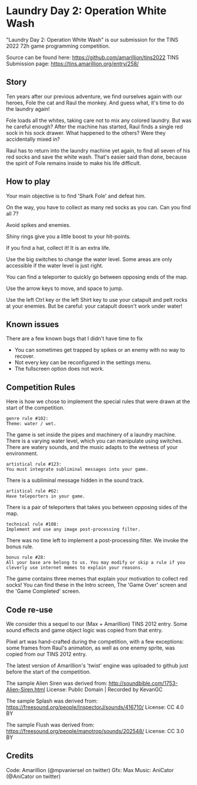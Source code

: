 # Laundry Day 2: Operation White Wash  #

"Laundry Day 2: Operation White Wash" is our 
submission for the TINS 2022 72h game programming competition.

Source can be found here: https://github.com/amarillion/tins2022
TINS Submission page: https://tins.amarillion.org/entry/258/

## Story ##

Ten years after our previous adventure, we find ourselves again
with our heroes, Fole the cat and Raul the monkey. And guess what,
it's time to do the laundry again!

Fole loads all the whites, taking care not to mix any colored
laundry. But was he careful enough? After the machine has started,
Raul finds a single red sock in his sock drawer. What happened to the 
others? Were they accidentally mixed in?

Raul has to return into the laundry machine yet again, to find 
all seven of his red socks and save the white wash. That's easier
said than done, because the spirit of Fole remains inside 
to make his life difficult.

## How to play ##

Your main objective is to find 'Shark Fole' and defeat him.

On the way, you have to collect as many red socks as you can.
Can you find all 7?

Avoid spikes and enemies.

Shiny rings give you a little boost to your hit-points.

If you find a hat, collect it! It is an extra life.

Use the big switches to change the water level.
Some areas are only accessible if the water level is just right.

You can find a teleporter to quickly go between 
opposing ends of the map.

Use the arrow keys to move, and space to jump.

Use the left Ctrl key or the left Shirt key to use your catapult
and pelt rocks at your enemies. But be careful: your
catapult doesn't work under water!

## Known issues ##

There are a few known bugs that I didn't have time to fix
* You can sometimes get trapped by spikes or an enemy with no way to recover.
* Not every key can be reconfigured in the settings menu.
* The fullscreen option does not work.

## Competition Rules ##

Here is how we chose to implement the special rules that were drawn at the 
start of the competition.

	genre rule #102:
	Theme: water / wet.

The game is set inside the pipes and machinery of a laundry machine. There is
a varying water level, which you can manipulate using switches. There are watery
sounds, and the music adapts to the wetness of your environment.

	artistical rule #123:
	You must integrate subliminal messages into your game.

There is a subliminal message hidden in the sound track.

	artistical rule #62:
	Have teleporters in your game.

There is a pair of teleporters that takes you between opposing sides of the map.

	technical rule #108:
	Implement and use any image post-processing filter.

There was no time left to implement a post-processing filter. We invoke the bonus rule.

	bonus rule #28:
	All your base are belong to us. You may modify or skip a rule if you cleverly use internet memes to explain your reasons.

The game contains three memes that explain your motivation to collect red socks!
You can find these in the Intro screen, The 'Game Over' screen and the 'Game Completed' screen.

## Code re-use ##

We consider this a sequel to our (Max + Amarillion) TINS 2012 entry.
Some sound effects and game object logic was copied from that entry.

Pixel art was hand-crafted during the competition, with a few exceptions:
some frames from Raul's animation, as well as one enemy sprite, was copied from
our TINS 2012 entry.

The latest version of Amarillion's 'twist' engine was uploaded to github 
just before the start of the competition.

The sample Alien Siren was derived from:
http://soundbible.com/1753-Alien-Siren.html
License: Public Domain | Recorded by KevanGC

The sample Splash was derived from:
https://freesound.org/people/InspectorJ/sounds/416710/
License: CC 4.0 BY

The sample Flush was derived from:
https://freesound.org/people/manotrop/sounds/202548/
License: CC 3.0 BY

## Credits ##

Code: Amarillion (@mpvaniersel on twitter)
Gfx: Max
Music: AniCator (@AniCator on twitter)
